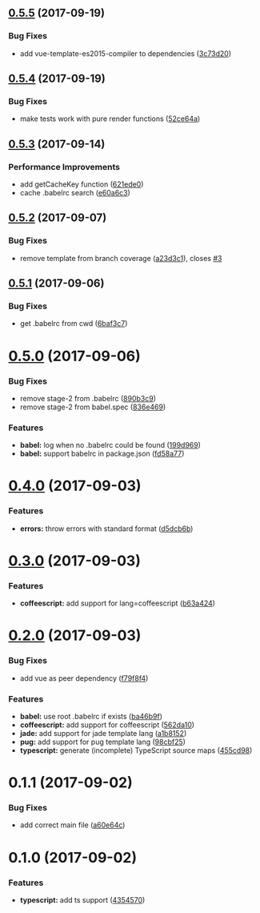 <a name="0.5.5"></a>
## [0.5.5](https://github.com/eddyerburgh/vue-jest/compare/v0.5.4...v0.5.5) (2017-09-19)


### Bug Fixes

* add vue-template-es2015-compiler to dependencies ([3c73d20](https://github.com/eddyerburgh/vue-jest/commit/3c73d20))

<a name="0.5.4"></a>
## [0.5.4](https://github.com/eddyerburgh/vue-jest/compare/v0.5.3...v0.5.4) (2017-09-19)


### Bug Fixes

* make tests work with pure render functions ([52ce64a](https://github.com/eddyerburgh/vue-jest/commit/52ce64a))

<a name="0.5.3"></a>
## [0.5.3](https://github.com/eddyerburgh/vue-jest/compare/v0.5.2...v0.5.3) (2017-09-14)


### Performance Improvements

* add getCacheKey function ([621ede0](https://github.com/eddyerburgh/vue-jest/commit/621ede0))
* cache .babelrc search ([e60a6c3](https://github.com/eddyerburgh/vue-jest/commit/e60a6c3))


<a name="0.5.2"></a>
## [0.5.2](https://github.com/eddyerburgh/vue-jest/compare/v0.5.1...v0.5.2) (2017-09-07)


### Bug Fixes

* remove template from branch coverage ([a23d3c1](https://github.com/eddyerburgh/vue-jest/commit/a23d3c1)), closes [#3](https://github.com/eddyerburgh/vue-jest/issues/3)

<a name="0.5.1"></a>
## [0.5.1](https://github.com/eddyerburgh/vue-jest/compare/v0.5.0...v0.5.1) (2017-09-06)


### Bug Fixes

* get .babelrc from cwd ([6baf3c7](https://github.com/eddyerburgh/vue-jest/commit/6baf3c7))

<a name="0.5.0"></a>
# [0.5.0](https://github.com/eddyerburgh/vue-jest/compare/v0.4.0...v0.5.0) (2017-09-06)


### Bug Fixes

* remove stage-2 from .babelrc ([890b3c9](https://github.com/eddyerburgh/vue-jest/commit/890b3c9))
* remove stage-2 from babel.spec ([836e469](https://github.com/eddyerburgh/vue-jest/commit/836e469))


### Features

* **babel:** log when no .babelrc could be found ([199d969](https://github.com/eddyerburgh/vue-jest/commit/199d969))
* **babel:** support babelrc in package.json ([fd58a77](https://github.com/eddyerburgh/vue-jest/commit/fd58a77))

<a name="0.4.0"></a>
# [0.4.0](https://github.com/eddyerburgh/vue-jest/compare/v0.3.0...v0.4.0) (2017-09-03)


### Features

* **errors:** throw errors with standard format ([d5dcb6b](https://github.com/eddyerburgh/vue-jest/commit/d5dcb6b))

<a name="0.3.0"></a>
# [0.3.0](https://github.com/eddyerburgh/vue-jest/compare/v0.2.0...v0.3.0) (2017-09-03)


### Features

* **coffeescript:** add support for lang=coffeescript ([b63a424](https://github.com/eddyerburgh/vue-jest/commit/b63a424))

<a name="0.2.0"></a>
# [0.2.0](https://github.com/eddyerburgh/vue-jest/compare/v0.1.1...v0.2.0) (2017-09-03)


### Bug Fixes

* add vue as peer dependency ([f79f8f4](https://github.com/eddyerburgh/vue-jest/commit/f79f8f4))


### Features

* **babel:** use root .babelrc if exists ([ba46b9f](https://github.com/eddyerburgh/vue-jest/commit/ba46b9f))
* **coffeescript:** add support for coffeescript ([562da10](https://github.com/eddyerburgh/vue-jest/commit/562da10))
* **jade:** add support for jade template lang ([a1b8152](https://github.com/eddyerburgh/vue-jest/commit/a1b8152))
* **pug:** add support for pug template lang ([98cbf25](https://github.com/eddyerburgh/vue-jest/commit/98cbf25))
* **typescript:** generate (incomplete) TypeScript source maps ([455cd98](https://github.com/eddyerburgh/vue-jest/commit/455cd98))

<a name="0.1.1"></a>
# 0.1.1 (2017-09-02)

### Bug Fixes

* add correct main file ([a60e64c](https://github.com/eddyerburgh/vue-jest/commit/a60e64c))

<a name="0.1.0"></a>
# 0.1.0 (2017-09-02)

### Features

* **typescript:** add ts support ([4354570](https://github.com/eddyerburgh/vue-jest/commit/4354570))
